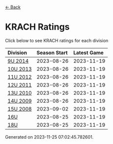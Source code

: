 [<- Back](../readme.md)
# KRACH Ratings
Click below to see KRACH ratings for each division

| Division | Season Start | Latest Game |
| :-- | :-- | :-- |
| [9U 2014](9U-2014-ratings.md) | 2023-08-26 | 2023-11-19 |
| [10U 2013](10U-2013-ratings.md) | 2023-08-26 | 2023-11-19 |
| [11U 2012](11U-2012-ratings.md) | 2023-08-26 | 2023-11-19 |
| [12U 2011](12U-2011-ratings.md) | 2023-08-26 | 2023-11-19 |
| [13U 2010](13U-2010-ratings.md) | 2023-08-26 | 2023-11-19 |
| [14U 2009](14U-2009-ratings.md) | 2023-08-26 | 2023-11-19 |
| [15U 2008](15U-2008-ratings.md) | 2023-09-02 | 2023-11-19 |
| [16U](16U-ratings.md) | 2023-08-25 | 2023-11-19 |
| [18U](18U-ratings.md) | 2023-08-25 | 2023-11-19 |

Generated on 2023-11-25 07:02:45.782601.
